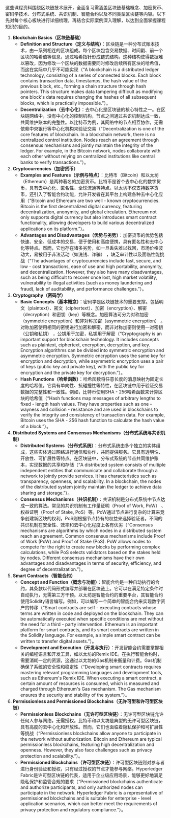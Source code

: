 这些课程资料围绕区块链技术展开，全面复习需涵盖区块链基础概念、加密货币、密码学技术、分布式系统、共识机制、智能合约以及不同类型区块链等内容。以下先对每个核心板块进行详细梳理，再结合实际案例深入理解，以达到全面掌握课程知识的目的。
1. **Blockchain Basics（区块链基础）**
    - **Definition and Structure（定义与结构）**：区块链是一种分布式账本技术，由一系列相连的区块组成。每个区块包含交易数据、时间戳、前一个区块的哈希值等信息，通过哈希指针形成链式结构。这种结构使得数据难以篡改，因为修改一个区块的数据需要同时修改后续所有区块的哈希值，而这在实际中几乎不可能实现（“A blockchain is a distributed ledger technology, consisting of a series of connected blocks. Each block contains transaction data, timestamps, the hash value of the previous block, etc., forming a chain structure through hash pointers. This structure makes data tampering difficult as modifying one block's data requires changing the hashes of all subsequent blocks, which is practically impossible.”）。
    - **Decentralization（去中心化）**：去中心化是区块链的核心特性之一。在区块链网络中，没有中心化的控制机构，节点之间通过共识机制达成一致，共同维护账本的完整性。以比特币为例，其网络中的节点相互协作，无需依赖中央银行等中心化机构来验证交易（“Decentralization is one of the core features of blockchain. In a blockchain network, there is no centralized control institution. Nodes reach an agreement through consensus mechanisms and jointly maintain the integrity of the ledger. For example, in the Bitcoin network, nodes collaborate with each other without relying on centralized institutions like central banks to verify transactions.”）。
2. **Cryptocurrencies（加密货币）**
    - **Examples and Features（示例与特点）**：比特币（Bitcoin）和以太坊（Ethereum）是两种著名的加密货币。比特币是首个去中心化的数字货币，具有去中心化、匿名性、全球流通等特点。以太坊不仅支持数字货币，还引入了智能合约功能，允许开发者在其平台上构建各种去中心化应用（“Bitcoin and Ethereum are two well - known cryptocurrencies. Bitcoin is the first decentralized digital currency, featuring decentralization, anonymity, and global circulation. Ethereum not only supports digital currency but also introduces smart contract functionality, allowing developers to build various decentralized applications on its platform.”）。
    - **Advantages and Disadvantages（优势与劣势）**：加密货币的优势包括快速、安全、低成本的交易，便于使用和高度便携，具有匿名性和去中心化等特点。然而，它也存在诸多劣势，如一旦丢失难以找回，市场价格波动大，易被用于非法活动（如洗钱、诈骗） ，缺乏审计性以及面临性能挑战（“The advantages of cryptocurrencies include fast, secure, and low - cost transactions, ease of use and high portability, anonymity, and decentralization. However, they also have many disadvantages, such as being difficult to recover once lost, high market volatility, vulnerability to illegal activities (such as money laundering and fraud), lack of auditability, and performance challenges.”）。
3. **Cryptography（密码学）**
    - **Basic Concepts（基本概念）**：密码学是区块链技术的重要支撑。包括明文（plaintext）、密文（ciphertext）、加密（encryption）、解密（decryption）和密钥（key）等概念。加密算法可分为对称加密（symmetric encryption）和非对称加密（asymmetric encryption） 。对称加密使用相同的密钥进行加密和解密，而非对称加密则使用一对密钥（公钥和私钥） ，公钥用于加密，私钥用于解密（“Cryptography is an important support for blockchain technology. It includes concepts such as plaintext, ciphertext, encryption, decryption, and key. Encryption algorithms can be divided into symmetric encryption and asymmetric encryption. Symmetric encryption uses the same key for encryption and decryption, while asymmetric encryption uses a pair of keys (public key and private key), with the public key for encryption and the private key for decryption.”）。
    - **Hash Functions（哈希函数）**：哈希函数将任意长度的消息映射为固定长度的哈希值。它具有单向性、抗碰撞性等特性，在区块链中用于验证交易数据的完整性和一致性。例如，比特币使用SHA - 256哈希函数来计算区块的哈希值（“Hash functions map messages of arbitrary lengths to fixed - length hash values. They have properties such as one - wayness and collision - resistance and are used in blockchains to verify the integrity and consistency of transaction data. For example, Bitcoin uses the SHA - 256 hash function to calculate the hash value of a block.”）。
4. **Distributed Systems and Consensus Mechanisms（分布式系统与共识机制）**
    - **Distributed Systems（分布式系统）**：分布式系统由多个独立的实体组成，这些实体通过网络进行通信和协作，共同提供服务。它具有透明性、开放性、可扩展性等特点。在区块链中，分布式系统的节点共同维护账本，实现数据的共享和存储（“A distributed system consists of multiple independent entities that communicate and collaborate through a network to jointly provide services. It has characteristics such as transparency, openness, and scalability. In a blockchain, the nodes of the distributed system jointly maintain the ledger to achieve data sharing and storage.”）。
    - **Consensus Mechanisms（共识机制）**：共识机制是分布式系统中节点达成一致的算法。常见的共识机制有工作量证明（Proof of Work, PoW） 、权益证明（Proof of Stake, PoS）等。PoW通过节点进行复杂的计算来竞争创建新区块的权利，PoS则根据节点持有的权益来选择验证者。不同的共识机制在安全性、效率和去中心化程度上各有优劣（“Consensus mechanisms are algorithms by which nodes in a distributed system reach an agreement. Common consensus mechanisms include Proof of Work (PoW) and Proof of Stake (PoS). PoW allows nodes to compete for the right to create new blocks by performing complex calculations, while PoS selects validators based on the stakes held by nodes. Different consensus mechanisms have their own advantages and disadvantages in terms of security, efficiency, and degree of decentralization.”）。
5. **Smart Contracts（智能合约）**
    - **Concept and Function（概念与功能）**：智能合约是一种自动执行的合约，其条款以代码形式编写并部署在区块链上。它可以在满足特定条件时自动执行，无需第三方干预。以太坊是智能合约的重要平台，其智能合约使用Solidity语言编写。例如，可以编写一个简单的智能合约来实现数字资产的转移（“Smart contracts are self - executing contracts whose terms are written in code and deployed on the blockchain. They can be automatically executed when specific conditions are met without the need for a third - party intervention. Ethereum is an important platform for smart contracts, and its smart contracts are written in the Solidity language. For example, a simple smart contract can be written to transfer digital assets.”）。
    - **Development and Execution（开发与执行）**：开发智能合约需要掌握相关的编程语言和开发工具，如以太坊的Remix IDE。在执行智能合约时，需要消耗一定的资源，这通过以太坊的Gas机制来衡量和计费。Gas机制确保了系统的安全性和稳定性（“Developing smart contracts requires mastering relevant programming languages and development tools, such as Ethereum's Remix IDE. When executing a smart contract, a certain amount of resources is consumed, which is measured and charged through Ethereum's Gas mechanism. The Gas mechanism ensures the security and stability of the system.”）。
6. **Permissionless and Permissioned Blockchains（无许可型和许可型区块链）**
    - **Permissionless Blockchains（无许可型区块链）**：无许可型区块链允许任何人参与网络，无需授权。比特币和以太坊是典型的无许可型区块链，具有高度的去中心化和开放性。然而，它们也面临着隐私保护和可扩展性等挑战（“Permissionless blockchains allow anyone to participate in the network without authorization. Bitcoin and Ethereum are typical permissionless blockchains, featuring high decentralization and openness. However, they also face challenges such as privacy protection and scalability.”）。
    - **Permissioned Blockchains（许可型区块链）**：许可型区块链则对参与者进行身份验证和授权，只有经过授权的节点才能参与网络。Hyperledger Fabric是许可型区块链的代表，适用于企业级应用场景，能够更好地满足隐私保护和监管合规的要求（“Permissioned blockchains authenticate and authorize participants, and only authorized nodes can participate in the network. Hyperledger Fabric is a representative of permissioned blockchains and is suitable for enterprise - level application scenarios, which can better meet the requirements of privacy protection and regulatory compliance.”）。 
